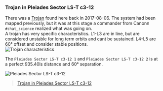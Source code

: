 ### Trojan in Pleiades Sector LS-T c3-12 
There was a [Trojan](https://en.wikipedia.org/wiki/Trojan_(celestial_body)) found here back in 2017-08-06. The system had been mapped previously, but it was at this stage a commander from Canonn `#chat_science` realized what was going on.  
A trojan has very specific characteristics. L1-L3 are in line, but are considered unstable for long term orbits and cant be sustained. L4-L5 are 60° offset and consider stable positions.  
![Trojan characteristics](https://upload.wikimedia.org/wikipedia/commons/b/b8/Lagrange_very_massive.svg)

The `Pleiades Sector LS-T c3-12 1` and `Pleiades Sector LS-T c3-12 2` is at a perfect 935.40ls distance and 60° separation.  

![Pleiades Sector LS-T c3-12](https://i.imgur.com/wkXpWNG.png)

<blockquote class="imgur-embed-pub" lang="en" data-id="a/ZdeSpl2" data-context="false"><a href="//imgur.com/a/ZdeSpl2">Trojan in Pleiades Sector LS-T c3-12</a></blockquote><script async src="//s.imgur.com/min/embed.js" charset="utf-8"></script>

